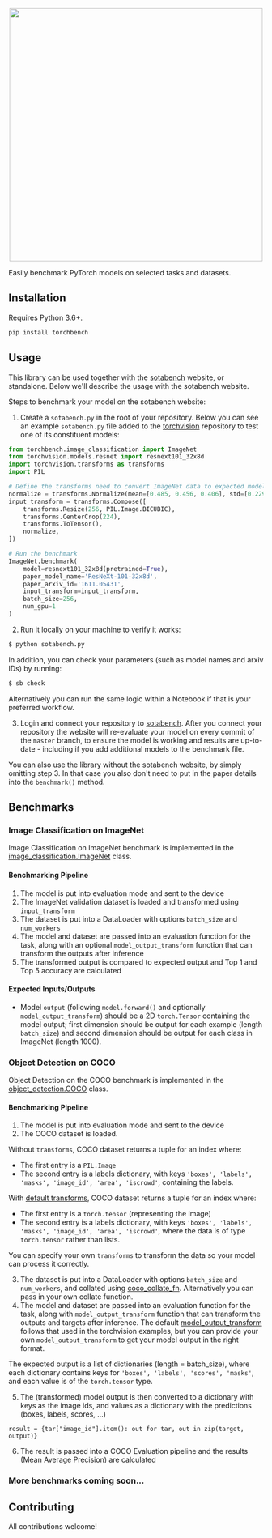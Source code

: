 <p align="center"><img width=500 src="/docs/images/torchbench.png"></p>

Easily benchmark PyTorch models on selected tasks and datasets. 

## Installation

Requires Python 3.6+. 

```bash
pip install torchbench
```

## Usage

This library can be used together with the [sotabench](https://sotabench.com) website, or standalone. Below we'll describe the usage with the sotabench website. 

Steps to benchmark your model on the sotabench website:

1) Create a `sotabench.py` in the root of your repository. Below you can see an example `sotabench.py` file added to the [torchvision](https://github.com/pytorch/vision/tree/master/torchvision) repository to test one of its constituent models:

```python
from torchbench.image_classification import ImageNet
from torchvision.models.resnet import resnext101_32x8d
import torchvision.transforms as transforms
import PIL

# Define the transforms need to convert ImageNet data to expected model input
normalize = transforms.Normalize(mean=[0.485, 0.456, 0.406], std=[0.229, 0.224, 0.225])
input_transform = transforms.Compose([
    transforms.Resize(256, PIL.Image.BICUBIC),
    transforms.CenterCrop(224),
    transforms.ToTensor(),
    normalize,
])

# Run the benchmark
ImageNet.benchmark(
    model=resnext101_32x8d(pretrained=True),
    paper_model_name='ResNeXt-101-32x8d',
    paper_arxiv_id='1611.05431',
    input_transform=input_transform,
    batch_size=256,
    num_gpu=1
)

```

2) Run it locally on your machine to verify it works:

```bash
$ python sotabench.py
```

In addition, you can check your parameters (such as model names and arxiv IDs) by running:
```bash
$ sb check
```

Alternatively you can run the same logic within a Notebook if that is your preferred workflow.

3) Login and connect your repository to [sotabench](https://sotabench.com/add-model). After you connect your repository the website will re-evaluate your model on every commit of the `master` branch, to ensure the model is working and results are up-to-date - including if you add additional models to the benchmark file.  

You can also use the library without the sotabench website, by simply omitting step 3. In that case you also don't need to put in the paper details into the `benchmark()` method. 

## Benchmarks

### Image Classification on ImageNet

Image Classification on ImageNet benchmark is implemented in the [image_classification.ImageNet](https://github.com/paperswithcode/torchbench/blob/master/torchbench/image_classification/imagenet.py) class.

#### Benchmarking Pipeline

1. The model is put into evaluation mode and sent to the device
2. The ImageNet validation dataset is loaded and transformed using `input_transform`
3. The dataset is put into a DataLoader with options `batch_size` and `num_workers`
4. The model and dataset are passed into an evaluation function for the task, along with an optional `model_output_transform` function that can transform the outputs after inference
5. The transformed output is compared to expected output and Top 1 and Top 5 accuracy are calculated

#### Expected Inputs/Outputs

- Model `output` (following `model.forward()` and optionally `model_output_transform`) should be a 2D `torch.Tensor` containing the model output; first dimension should be output for each example (length `batch_size`) and second dimension should be output for each class in ImageNet (length 1000).

### Object Detection on COCO

Object Detection on the COCO benchmark is implemented in the [object_detection.COCO](https://github.com/paperswithcode/torchbench/blob/master/torchbench/object_detection/coco.py) class. 

#### Benchmarking Pipeline

1. The model is put into evaluation mode and sent to the device
2. The COCO dataset is loaded. 

Without `transforms`, COCO dataset returns a tuple for an index where:
- The first entry is a `PIL.Image`
- The second entry is a labels dictionary, with keys `'boxes', 'labels', 'masks', 'image_id', 'area', 'iscrowd'`, containing the labels.

With [default transforms](https://github.com/paperswithcode/torchbench/blob/master/torchbench/object_detection/coco.py), COCO dataset returns a tuple for an index where:
- The first entry is a `torch.tensor` (representing the image)
- The second entry is a labels dictionary, with keys `'boxes', 'labels', 'masks', 'image_id', 'area', 'iscrowd'`, where the data is of type `torch.tensor` rather than lists.

You can specify your own `transforms` to transform the data so your model can process it correctly.

3. The dataset is put into a DataLoader with options `batch_size` and `num_workers`, and collated using [coco_collate_fn](https://github.com/paperswithcode/torchbench/blob/master/torchbench/object_detection/coco.py). Alternatively you can pass in your own collate function. 
4. The model and dataset are passed into an evaluation function for the task, along with `model_output_transform` function that can transform the outputs and targets after inference. The default [model_output_transform](https://github.com/paperswithcode/torchbench/blob/master/torchbench/object_detection/coco.py) follows that used in the torchvision examples, but you can provide your own `model_output_transform` to get your model output in the right format.

The expected output is a list of dictionaries (length = batch_size), where each dictionary contains keys for `'boxes', 'labels', 'scores', 'masks'`, and each value is of the `torch.tensor` type.

5. The (transformed) model output is then converted to a dictionary with keys as the image ids, and values as a dictionary with the predictions (boxes, labels, scores, ...)

```result = {tar["image_id"].item(): out for tar, out in zip(target, output)}```
            
6. The result is passed into a COCO Evaluation pipeline and the results (Mean Average Precision) are calculated

### More benchmarks coming soon... 

## Contributing

All contributions welcome!



